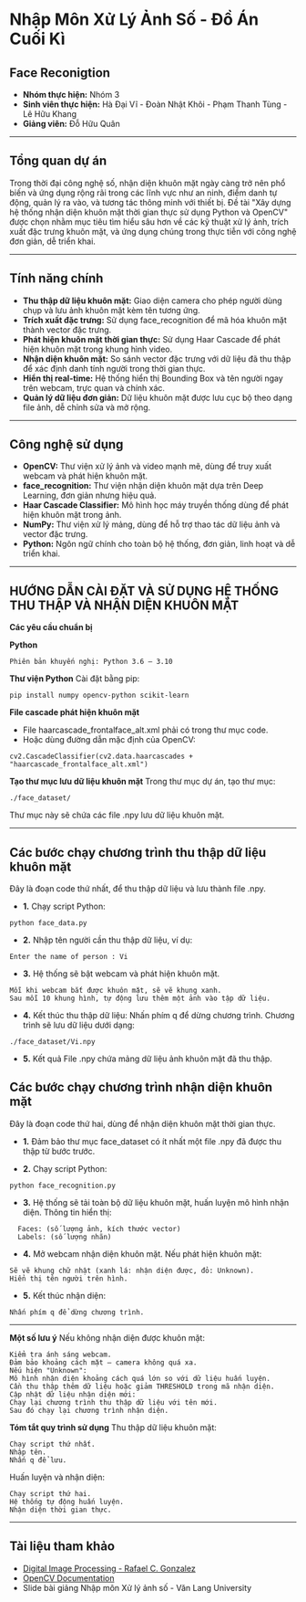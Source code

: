 # Nhập Môn Xử Lý Ảnh Số - Đồ Án Cuối Kì  
## **Face Reconigtion**
- **Nhóm thực hiện:** Nhóm 3
- **Sinh viên thực hiện:** Hà Đại Vĩ - Đoàn Nhật Khôi - Phạm Thanh Tùng - Lê Hữu Khang
- **Giảng viên:** Đỗ Hữu Quân  

---

## Tổng quan dự án

Trong thời đại công nghệ số, nhận diện khuôn mặt ngày càng trở nên phổ biến và ứng dụng rộng rãi trong các lĩnh vực như an ninh, điểm danh tự động, quản lý ra vào, và tương tác thông minh với thiết bị. Đề tài "Xây dựng hệ thống nhận diện khuôn mặt thời gian thực sử dụng Python và OpenCV" được chọn nhằm mục tiêu tìm hiểu sâu hơn về các kỹ thuật xử lý ảnh, trích xuất đặc trưng khuôn mặt, và ứng dụng chúng trong thực tiễn với công nghệ đơn giản, dễ triển khai.

---

## Tính năng chính 

- **Thu thập dữ liệu khuôn mặt:** Giao diện camera cho phép người dùng chụp và lưu ảnh khuôn mặt kèm tên tương ứng.
- **Trích xuất đặc trưng:** Sử dụng face_recognition để mã hóa khuôn mặt thành vector đặc trưng.
- **Phát hiện khuôn mặt thời gian thực:** Sử dụng Haar Cascade để phát hiện khuôn mặt trong khung hình video.
- **Nhận diện khuôn mặt:** So sánh vector đặc trưng với dữ liệu đã thu thập để xác định danh tính người trong thời gian thực.
- **Hiển thị real-time:** Hệ thống hiển thị Bounding Box và tên người ngay trên webcam, trực quan và chính xác.
- **Quản lý dữ liệu đơn giản:** Dữ liệu khuôn mặt được lưu cục bộ theo dạng file ảnh, dễ chỉnh sửa và mở rộng.
  
---

## Công nghệ sử dụng

- **OpenCV:** Thư viện xử lý ảnh và video mạnh mẽ, dùng để truy xuất webcam và phát hiện khuôn mặt.
- **face_recognition:** Thư viện nhận diện khuôn mặt dựa trên Deep Learning, đơn giản nhưng hiệu quả.
- **Haar Cascade Classifier:** Mô hình học máy truyền thống dùng để phát hiện khuôn mặt trong ảnh.
- **NumPy:** Thư viện xử lý mảng, dùng để hỗ trợ thao tác dữ liệu ảnh và vector đặc trưng.
- **Python:** Ngôn ngữ chính cho toàn bộ hệ thống, đơn giản, linh hoạt và dễ triển khai.
---

## HƯỚNG DẪN CÀI ĐẶT VÀ SỬ DỤNG HỆ THỐNG THU THẬP VÀ NHẬN DIỆN KHUÔN MẶT
**Các yêu cầu chuẩn bị**

**Python**
```
Phiên bản khuyến nghị: Python 3.6 – 3.10
```

**Thư viện Python**
Cài đặt bằng pip:
```
pip install numpy opencv-python scikit-learn
```

**File cascade phát hiện khuôn mặt**

- File haarcascade_frontalface_alt.xml phải có trong thư mục code.
- Hoặc dùng đường dẫn mặc định của OpenCV:
```
cv2.CascadeClassifier(cv2.data.haarcascades + "haarcascade_frontalface_alt.xml")
```

**Tạo thư mục lưu dữ liệu khuôn mặt**
Trong thư mục dự án, tạo thư mục:
```
./face_dataset/
```
Thư mục này sẽ chứa các file .npy lưu dữ liệu khuôn mặt.

---

## **Các bước chạy chương trình thu thập dữ liệu khuôn mặt**
Đây là đoạn code thứ nhất, để thu thập dữ liệu và lưu thành file .npy.

- **1.** Chạy script Python:
```
python face_data.py
```

- **2.** Nhập tên người cần thu thập dữ liệu, ví dụ:
```
Enter the name of person : Vi
```

- **3.** Hệ thống sẽ bật webcam và phát hiện khuôn mặt.
```
Mỗi khi webcam bắt được khuôn mặt, sẽ vẽ khung xanh.
Sau mỗi 10 khung hình, tự động lưu thêm một ảnh vào tập dữ liệu.
```

- **4.** Kết thúc thu thập dữ liệu:
Nhấn phím q để dừng chương trình.
Chương trình sẽ lưu dữ liệu dưới dạng:
```
./face_dataset/Vi.npy
```

- **5.** Kết quả
File .npy chứa mảng dữ liệu ảnh khuôn mặt đã thu thập.

## **Các bước chạy chương trình nhận diện khuôn mặt**
Đây là đoạn code thứ hai, dùng để nhận diện khuôn mặt thời gian thực.
- **1.** Đảm bảo thư mục face_dataset có ít nhất một file .npy đã được thu thập từ bước trước.

- **2️.** Chạy script Python:
```
python face_recognition.py
```
- **3.** Hệ thống sẽ tải toàn bộ dữ liệu khuôn mặt, huấn luyện mô hình nhận diện.
Thông tin hiển thị:
```[INFO] Loaded training data:
  Faces: (số lượng ảnh, kích thước vector)
  Labels: (số lượng nhãn)
```
- **4.** Mở webcam nhận diện khuôn mặt.
Nếu phát hiện khuôn mặt:
```
Sẽ vẽ khung chữ nhật (xanh lá: nhận diện được, đỏ: Unknown).
Hiển thị tên người trên hình.
```

- **5️.** Kết thúc nhận diện:
```
Nhấn phím q để dừng chương trình.
```

---

**Một số lưu ý**
Nếu không nhận diện được khuôn mặt:
```
Kiểm tra ánh sáng webcam.
Đảm bảo khoảng cách mặt – camera không quá xa.
Nếu hiện "Unknown":
Mô hình nhận diện khoảng cách quá lớn so với dữ liệu huấn luyện.
Cần thu thập thêm dữ liệu hoặc giảm THRESHOLD trong mã nhận diện.
Cập nhật dữ liệu nhận diện mới:
Chạy lại chương trình thu thập dữ liệu với tên mới.
Sau đó chạy lại chương trình nhận diện.
```

**Tóm tắt quy trình sử dụng**
Thu thập dữ liệu khuôn mặt:
```
Chạy script thứ nhất.
Nhập tên.
Nhấn q để lưu.
```

Huấn luyện và nhận diện:
```
Chạy script thứ hai.
Hệ thống tự động huấn luyện.
Nhận diện thời gian thực.
```

---

## Tài liệu tham khảo

- [Digital Image Processing - Rafael C. Gonzalez](https://www.amazon.com/Digital-Image-Processing-Rafael-Gonzalez/dp/013168728X)
- [OpenCV Documentation](https://docs.opencv.org/)
- Slide bài giảng Nhập môn Xử lý ảnh số - Văn Lang University
